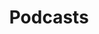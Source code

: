 ---
layout: cards
title: Podcasts
description: What we're listening to.
permalink: /podcasts/
parent: podcasts 
icon: "fa-solid fa-microphone-lines"
---